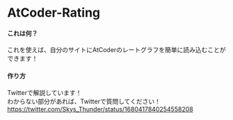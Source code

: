 # AtCoder-Rating
#### これは何？
これを使えば、自分のサイトにAtCoderのレートグラフを簡単に読み込むことができます！
#### 作り方
Twitterで解説しています！  
わからない部分があれば、Twitterで質問してください！  
https://twitter.com/Skys_Thunder/status/1680417840254558208
